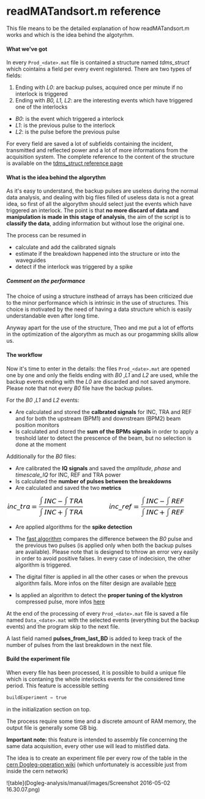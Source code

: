 # readMATandsort.m reference

This file means to be the detailed explanation of how readMATandsort.m works and which is the idea behind the algotyrhm.

#### What we've got

In every `Prod_<date>.mat` file is contained a structure named *tdms_struct* which cointains a field per every event registered.
There are two types of fields:

1. Ending with *L0*: are backup pulses, acquired once per minute if no interlock is triggered
2. Ending with *B0, L1, L2*: are the interesting events which have triggered one of the interlocks
  * _B0_: is the event which triggered a interlock
  * _L1_: is the previous pulse to the interlock
  * _L2_: is the pulse before the previous pulse

For every field are saved a lot of subfields containing the incident, transmitted and reflected power and a lot of more informations from the acquisition system.
The complete reference to the content of the structure is available on the  [tdms_struct reference page](https://github.com/esenes/Dogleg-analysis/blob/master/manual/tdms_struct%20structure.md)


#### What is the idea behind the algorythm

As it's easy to understand, the backup pulses are useless during the normal data analysis, and dealing with big files filled of useless data is not a great idea, so first of all the algorythm should select just the events which have triggered an interlock.
The point is that **no more discard of data and manipulation is made in this stage of analysis**, the aim of the script is to **classify the data**, adding information but without lose the original one.

The process can be resumed in

* calculate and add the calibrated signals
* estimate if the breakdown happened into the structure or into the waveguides
* detect if the interlock was triggered by a spike

##### Comment on the performance

The choice of using a structure insthead of arrays has been criticized due to the minor performance which is intrinsic in the use of  structures. This choice is motivated by the need of having a data structure which is easily understandable even after long time.

Anyway apart for the use of the structure, Theo and me put a lot of efforts in the optimization of the algorythm as much as our progamming skills allow us.

#### The workflow

Now it's time to enter in the details: the files `Prod_<date>.mat` are opened one by one and only the fields ending with _B0_ ,_L1_ and _L2_ are used, while the backup events ending with the _L0_ are discarded and not saved anymore. Please note that not every  _B0_ file have the backup pulses.

For the _B0_ ,_L1_ and _L2_ events:
* Are calculated and stored the **calbrated signals** for INC, TRA and REF and for both the upstream (BPM1) and downstream (BPM2) beam position monitors
* Is calculated and stored the **sum of the BPMs signals** in order to apply a treshold later to detect the prescence of the beam, but no selection is done at the moment

Additionally for the _B0_ files:
* Are calibrated the **IQ signals** and saved the _amplitude_, _phase_ and _timescale_IQ_ for INC, REF and TRA power
* Is calculated the **number of pulses between the breakdowns**
* Are calculated and saved the two **metrics**

![metrics](https://github.com/esenes/Dogleg-analysis/blob/master/manual/images/metrics.jpg) 
 
* Are applied algorithms for the **spike detection**
 * The [fast algorithm](https://github.com/esenes/Dogleg-analysis/blob/master/manual/fastSpike.md) compares the difference between the _B0_ pulse and the previous two pulses (is applied only when both the backup pulses are available). Please note that is designed to trhrow an error very easily in order to avoid positive falses. In every case of indecision, the other algorithm is triggered.
 * The digital filter is applied in all the other cases or when the prevous algorithm fails. More infos on the filter design are available [here](https://github.com/esenes/Dogleg-analysis/blob/master/manual/freqSpike.md)

* Is applied an algorithm to detect the **proper tuning of the klystron** compressed pulse, more infos [here](https://github.com/esenes/Dogleg-analysis/blob/master/manual/tuningCheck.md)

At the end of the processing of every `Prod_<date>.mat` file is saved a file named `Data_<date>.mat` with the selected events (everything but the backup events) and the program skip to the next file.

A last field named **pulses_from_last_BD** is added to keep track of the number of pulses from the last breakdown in the next file.

#### Build the experiment file
When every file has been processed, it is possible to build a unique file which is contaning the whole interlocks events for the considered time period. This feature is accessible setting
```python
buildExperiment = true
```
in the initialization section on top. 

The process require some time and a discrete amount of RAM memory, the output file is generally some GB big.

**Important note:** this feature is intended to assembly file concerning the same data acquisition, every other use will lead to mistified data.

The idea is to create an experiment file per every row of the table in the [cern Dogleg-operation wiki](https://wikis.cern.ch/display/CTF3OP/TD26+Structure+runnings) (which unfortunately is accessible just from inside the cern network) 

![table](Dogleg-analysis/manual/images/Screenshot 2016-05-02 16.30.07.png)
